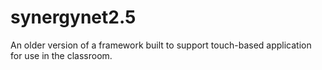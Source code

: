 # synergynet2.5
An older version of a framework built to support touch-based application for use in the classroom.
